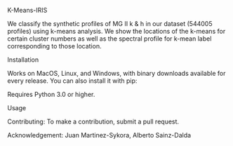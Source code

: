 K-Means-IRIS

We classify the synthetic profiles of MG II k & h in our dataset (544005 profiles) using k-means analysis. We show the locations of the k-means for certain cluster numbers as well as the spectral profile for k-mean label corresponding to those location.

Installation

Works on MacOS, Linux, and Windows, with binary downloads available for every release. You can also install it with pip:

Requires Python 3.0 or higher.

Usage


Contributing: To make a contribution, submit a pull request.


Acknowledgement: Juan Martinez-Sykora, Alberto Sainz-Dalda
